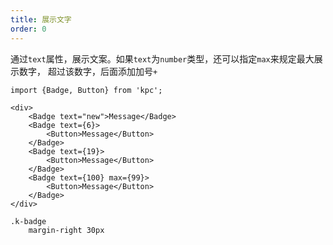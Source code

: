 ```yaml
---
title: 展示文字
order: 0
---
```


通过`text`属性，展示文案。如果`text`为`number`类型，还可以指定`max`来规定最大展示数字，
超过该数字，后面添加加号`+`

```vdt
import {Badge, Button} from 'kpc';

<div>
    <Badge text="new">Message</Badge>
    <Badge text={6}>
        <Button>Message</Button>
    </Badge>
    <Badge text={19}>
        <Button>Message</Button>
    </Badge>
    <Badge text={100} max={99}>
        <Button>Message</Button>
    </Badge>
</div>
```

```styl
.k-badge
    margin-right 30px
```

